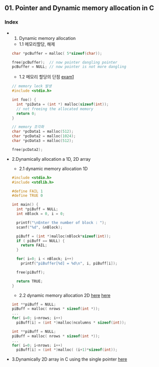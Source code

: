 ## 01. Pointer and Dynamic memory allocation in C
### Index
* 1. Dynamic memory allocation
  * 1.1 메모리할당, 해제
  ```c
  char *pcBuffer = malloc( 5*sizeof(char));

  free(pcBuffer);  // now pointer dangling pointer
  pcBuffer = NULL; // now pointer is not more dangling
  ```
  * 1.2 메모리 할당의 단점 [exam1](https://github.com/csbyun-data/C-Programming/blob/main/chap02/Pointer_and_Dynamic_Allocation/Dynamic_memory_error1.c)
  ```c
  // memory leck 발생
  #include <stdio.h>

  int foo() {
    int *piData = (int *) malloc(sizeof(int));
    // not freeing the allocated memory
    return 0;
  }
  ```
  ```c
  // memory 조각화
  char *pcData1 = malloc(512);
  char *pcData2 = malloc(1024);
  char *pcData3 = malloc(512);

  free(pcData2);
  ```
  
* 2.Dynamically allocation a 1D, 2D array
  * 2.1 dynamic memory allocation 1D
  ```c
  #include <stdio.h>
  #include <stdlib.h>

  #define FAIL 1
  #define TRUE 0

  int main() {
    int *piBuff = NULL;
    int nBlock = 0, i = 0;

    printf("\nEnter the number of block : ");
    scanf("%d", &nBlock);

    piBuff = (int *)malloc(nBlock*sizeof(int));
    if ( piBuff == NULL) {
      return FAIL;
    }

    for( i=0; i < nBlock; i++)
      printf("piBuffer[%d] = %d\n", i, piBuff[i]);

    free(piBuff);

    return TRUE;
  }
  ```  
  * 2.2 dynamic memory allocation 2D [here](https://github.com/csbyun-data/C-Programming/blob/main/chap02/Pointer_and_Dynamic_Allocation/Two_dimension_dynamic_array.c) [here](https://github.com/csbyun-data/C-Programming/blob/main/chap02/Pointer_and_Dynamic_Allocation/Two_dimension_dynamic_array2.c)
  ```c
  int **piBuff = NULL;
  piBuff = malloc( nrows * sizeof(int *));
  ...
  for( i=0; i<nrows; i++) 
    piBuff[i] = (int *)malloc(ncolumns * sizeof(int));
  ```
  ```c
  int **piBuff = NULL;
  piBuff = malloc( nrows * sizeof(int *));
  ...
  for( i=0; i<nrows; i++) 
    piBuff[i] = (int *)malloc( (i+1)*sizeof(int));
  ```

* 3.Dynamically 2D array in C using the single pointer [here]()

